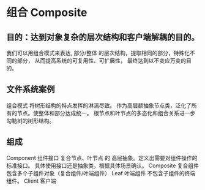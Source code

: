 # 组合 Composite

## 目的：达到对象复杂的层次结构和客户端解耦的目的。

   我们可以用组合模式来表达,
    部分/整体 的层次结构，提取相同的部分，特殊化不同的部分，
    从而提高系统的可复用性、可扩展性，
    最终达到以不变应万变的目的。

## 文件系统案例

组合模式 将树形结构的特点发挥的淋漓尽致。
作为高层额抽象节点类，泛化了所有的节点。使整体和部分达成统一。
根节点和叶节点的多态化和组合关系进一步勾勒树的树形结构。

## 组成
Component 组件接口
    复合节点、叶节点 的 高层抽象。定义出需要对组件操作的标准接口。
    具体使用接口还是抽象类，根据具体场景确认。
Composite 复合组件
    包含多个子组件对象（复合组件/叶端组件）
Leaf 叶端组件
    不包含子组件的终端组件。
Client 客户端



